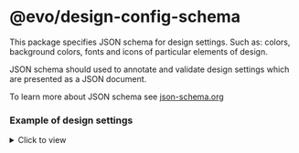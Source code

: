 # @evo/design-config-schema

This package specifies JSON schema for design settings. Such as: colors, background colors, fonts and icons of particular elements of design.

JSON schema should used to annotate and validate design settings which are presented as a JSON document.

To learn more about JSON schema see [json-schema.org](https://json-schema.org)

### Example of design settings

<details><summary>Click to view</summary>

```json
{
  "fonts": {
    "googleFontUrl": "https://fonts.googleapis.com/css?family=Ubuntu:400,400i,700,700i&amp;subset=cyrillic",
    "fontFamily": "Ubuntu, sans-serif"
  },
  "colors": {
    "linkColor": "#ed5e5e",
    "siteBackgroundColor": "#bd10e0",
    "headerBackgroundColor": "#4a90e2",
    "labelBackgroundColor": "#50e3c2",
    "buttonBackgroundColor": "#f5a623",
    "menuBackgroundColor": "#d0021b",
    "menuColor": "#b8e986",
    "promoBackgroundColor": "#f5a623",
    "promoColor": "#f5f5f5"
  },
  "icons": {
    "hamburger": "",
    "search": "",
    "basket": "",
    "telephone": "",
    "categories": "",
    "novelties": "",
    "discounts": "",
    "gift": "",
    "timer": "",
    "cart": "",
    "inCart": "",
    "mail": "",
    "phone": "",
    "back": "",
    "loadMore": "",
    "arrowRight": "",
    "arrowUp": "",
    "arrowDown": "",
    "listView": "",
    "galleryView": "",
    "largeView": "",
    "noImage": ""
  }
}
```

</details>

